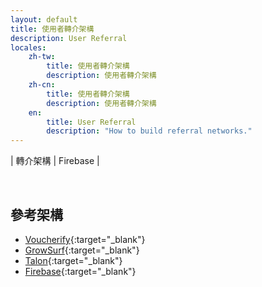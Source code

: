 ```yaml
---
layout: default
title: 使用者轉介架構
description: User Referral
locales:
    zh-tw:
        title: 使用者轉介架構
        description: 使用者轉介架構
    zh-cn:
        title: 使用者轉介架構
        description: 使用者轉介架構
    en:
        title: User Referral
        description: "How to build referral networks."
---
```


<a name="zh-tw"></a>

| 轉介架構 | Firebase |

<br>

## 參考架構

* [Voucherify](https://www.voucherify.io/pricing){:target="_blank"}
* [GrowSurf](https://growsurf.com/){:target="_blank"}
* [Talon](https://www.talon.one/referrals){:target="_blank"}
* [Firebase](https://firebase.google.com/docs/dynamic-links/use-cases/rewarded-referralss){:target="_blank"}